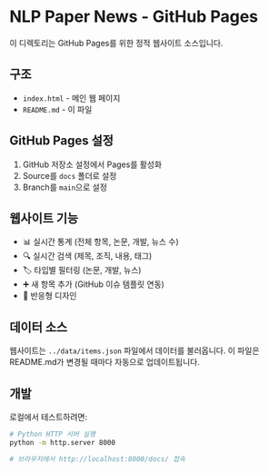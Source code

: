 # NLP Paper News - GitHub Pages

이 디렉토리는 GitHub Pages를 위한 정적 웹사이트 소스입니다.

## 구조

- `index.html` - 메인 웹 페이지
- `README.md` - 이 파일

## GitHub Pages 설정

1. GitHub 저장소 설정에서 Pages를 활성화
2. Source를 `docs` 폴더로 설정
3. Branch를 `main`으로 설정

## 웹사이트 기능

- 📊 실시간 통계 (전체 항목, 논문, 개발, 뉴스 수)
- 🔍 실시간 검색 (제목, 조직, 내용, 태그)
- 🏷️ 타입별 필터링 (논문, 개발, 뉴스)
- ➕ 새 항목 추가 (GitHub 이슈 템플릿 연동)
- 📱 반응형 디자인

## 데이터 소스

웹사이트는 `../data/items.json` 파일에서 데이터를 불러옵니다.
이 파일은 README.md가 변경될 때마다 자동으로 업데이트됩니다.

## 개발

로컬에서 테스트하려면:

```bash
# Python HTTP 서버 실행
python -m http.server 8000

# 브라우저에서 http://localhost:8000/docs/ 접속
```

